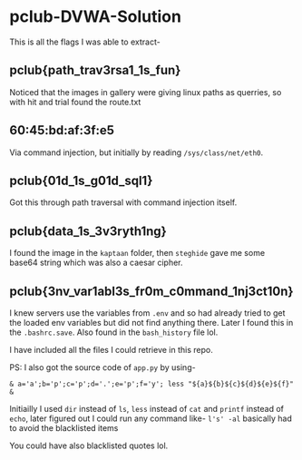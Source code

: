 # pclub-DVWA-Solution

This is all the flags I was able to extract-

## pclub{path_trav3rsa1_1s_fun}
Noticed that the images in gallery were giving linux paths as querries, so with hit and trial found the route.txt


## 60:45:bd:af:3f:e5
Via command injection, but initially by reading `/sys/class/net/eth0`.


## pclub{01d_1s_g01d_sql1}
Got this through path traversal with command injection itself.

## pclub{data_1s_3v3ryth1ng}
I found the image in the `kaptaan` folder, then `steghide` gave me some base64 string which was also a caesar cipher.

## pclub{3nv_var1abl3s_fr0m_c0mmand_1nj3ct10n}
I knew servers use the variables from `.env` and so had already tried to get the loaded env variables but did not find anything there. Later I found this in the `.bashrc.save`. Also found in the `bash_history` file lol.


I have included all the files I could retrieve in this repo.

PS: I also got the source code of `app.py` by using-
```
& a='a';b='p';c='p';d='.';e='p';f='y'; less "${a}${b}${c}${d}${e}${f}" &
```

Initiailly I used `dir` instead of `ls`, `less` instead of `cat` and `printf` instead of `echo`, later figured out I could run any command like- `l's' -al` basically had to avoid the blacklisted items

You could have also blacklisted quotes lol.